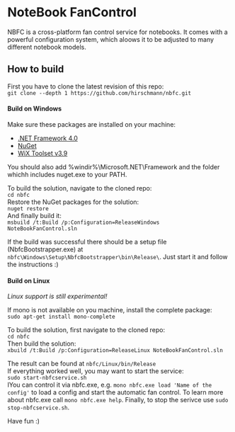 NoteBook FanControl
===================

NBFC is a cross-platform fan control service for notebooks.
It comes with a powerful configuration system, which aloows it to be adjusted to many different notebook models.

## How to build

First you have to clone the latest revision of this repo:<br/>
`git clone --depth 1 https://github.com/hirschmann/nbfc.git`


#### Build on Windows
Make sure these packages are installed on your machine:
* [.NET Framework 4.0](http://www.microsoft.com/en-us/download/details.aspx?id=17851)
* [NuGet](https://docs.nuget.org/consume/command-line-reference)
* [WiX Toolset v3.9](https://wix.codeplex.com/releases/view/610859)

You should also add %windir%\Microsoft.NET\Framework and the folder whichh includes nuget.exe to your PATH.

To build the solution, navigate to the cloned repo:<br/>
`cd nbfc`<br/>
Restore the NuGet packages for the solution:<br/>
`nuget restore`<br/>
And finally build it:<br/>
`msbuild /t:Build /p:Configuration=ReleaseWindows NoteBookFanControl.sln`

If the build was successful there should be a setup file (NbfcBootstrapper.exe) at `nbfc\Windows\Setup\NbfcBootstrapper\bin\Release\`.
Just start it and follow the instructions :)

#### Build on Linux
_Linux support is still experimental!_

If mono is not available on you machine, install the complete package:<br/>
`sudo apt-get install mono-complete`

To build the solution, first navigate to the cloned repo:<br/>
`cd nbfc`<br/>
Then build the solution:<br/>
`xbuild /t:Build /p:Configuration=ReleaseLinux NoteBookFanControl.sln`

The result can be found at `nbfc/Linux/bin/Release`<br/>
If everything worked well, you may want to start the service:<br/>
`sudo start-nbfcservice.sh`<br/>
IYou can control it via nbfc.exe, e.g. `mono nbfc.exe load 'Name of the config'` to load a config and start the automatic fan control. To learn more about nbfc.exe call `mono nbfc.exe help`.
Finally, to stop the serivce use `sudo stop-nbfcservice.sh`.

Have fun :)

